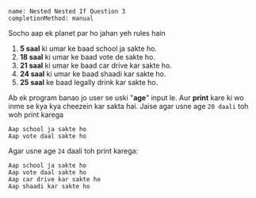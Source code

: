 ```ngMeta
name: Nested Nested If Question 3
completionMethod: manual
```

Socho aap ek planet par ho jahan yeh rules hain

1. **5 saal** ki umar ke baad school ja sakte ho.
2. **18 saal** ki umar ke baad vote de sakte ho.
3. **21 saal** ki umar ke baad car drive kar sakte ho.
4. **24 saal** ki umar ke baad shaadi kar sakte ho.
5. **25 saal** ke baad legally drink kar sakte ho.

Ab ek program banao jo user se uski "**age**" input le. Aur **print** kare ki wo inme se kya kya cheezein kar sakta hai. Jaise agar usne age `20 daali` toh woh print karega

```
Aap school ja sakte ho
Aap vote daal sakte ho
```

Agar usne age `24` daali toh print karega:

```
Aap school ja sakte ho
Aap vote daal sakte ho
Aap car drive kar sakte ho
Aap shaadi kar sakte ho
```
